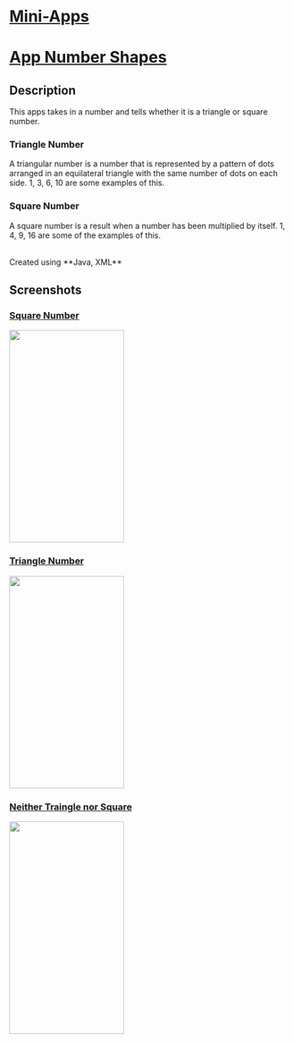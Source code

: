 # <ins>Mini-Apps</ins>
# [App Number Shapes](https://github.com/blank0826/Mini-Apps/tree/master/App-Number-Shapes)
## Description
This apps takes in a number and tells whether it is a triangle or square number.

### Triangle Number
A triangular number is a number that is represented by a pattern of dots arranged in an equilateral triangle with the same number of dots on each side. 1, 3, 6, 10 are some examples of this.

### Square Number
A square number is a result when a number has been multiplied by itself. 1, 4, 9, 16 are some of the examples of this.

<br/>
Created using **Java, XML**

## Screenshots

### <ins>Square Number</ins>
<img src="https://user-images.githubusercontent.com/33955028/141064791-e47001ae-4cf3-40e0-8395-848009f3a7f3.png" width="205" height="380">

### <ins>Triangle Number</ins>
<img src="https://user-images.githubusercontent.com/33955028/141064740-f3f411db-ba55-4bff-983e-adce6901d88e.png" width="205" height="380">

### <ins>Neither Traingle nor Square</ins>
<img src="https://user-images.githubusercontent.com/33955028/141064717-df19a746-dd77-47d9-9661-4ada197e1665.png" width="205" height="380">
